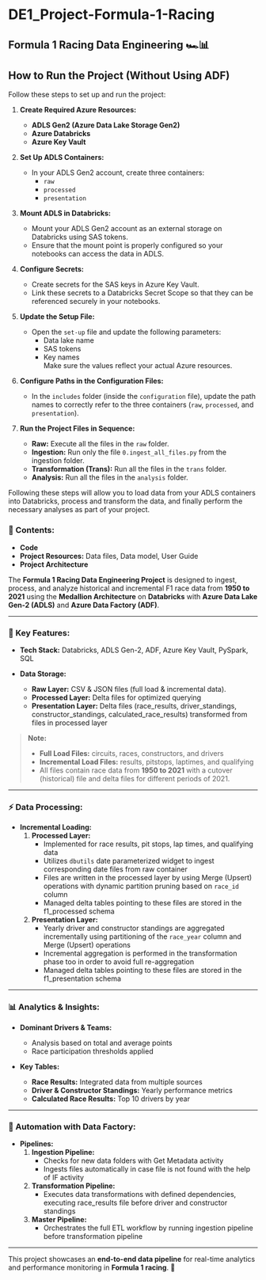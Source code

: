 # DE1_Project-Formula-1-Racing

## Formula 1 Racing Data Engineering 🏎️📊

## How to Run the Project (Without Using ADF)

Follow these steps to set up and run the project:

1. **Create Required Azure Resources:**
   - **ADLS Gen2 (Azure Data Lake Storage Gen2)**
   - **Azure Databricks**
   - **Azure Key Vault**

2. **Set Up ADLS Containers:**
   - In your ADLS Gen2 account, create three containers:
     - `raw`
     - `processed`
     - `presentation`

3. **Mount ADLS in Databricks:**
   - Mount your ADLS Gen2 account as an external storage on Databricks using SAS tokens.
   - Ensure that the mount point is properly configured so your notebooks can access the data in ADLS.

4. **Configure Secrets:**
   - Create secrets for the SAS keys in Azure Key Vault.
   - Link these secrets to a Databricks Secret Scope so that they can be referenced securely in your notebooks.

5. **Update the Setup File:**
   - Open the `set-up` file and update the following parameters:
     - Data lake name
     - SAS tokens
     - Key names  
   Make sure the values reflect your actual Azure resources.

6. **Configure Paths in the Configuration Files:**
   - In the `includes` folder (inside the `configuration` file), update the path names to correctly refer to the three containers (`raw`, `processed`, and `presentation`).

7. **Run the Project Files in Sequence:**
   - **Raw:** Execute all the files in the `raw` folder.
   - **Ingestion:** Run only the file `0.ingest_all_files.py` from the ingestion folder.
   - **Transformation (Trans):** Run all the files in the `trans` folder.
   - **Analysis:** Run all the files in the `analysis` folder.

Following these steps will allow you to load data from your ADLS containers into Databricks, process and transform the data, and finally perform the necessary analyses as part of your project.

### 📑 Contents:
- **Code**
- **Project Resources:** Data files, Data model, User Guide
- **Project Architecture**

The **Formula 1 Racing Data Engineering Project** is designed to ingest, process, and analyze historical and incremental F1 race data from **1950 to 2021** using the **Medallion Architecture** on **Databricks** with **Azure Data Lake Gen-2 (ADLS)** and **Azure Data Factory (ADF)**.

---

### 🚀 Key Features:

- **Tech Stack:** Databricks, ADLS Gen-2, ADF, Azure Key Vault, PySpark, SQL

- **Data Storage:**
  - **Raw Layer:** CSV & JSON files (full load & incremental data).
  - **Processed Layer:** Delta files for optimized querying
  - **Presentation Layer:** Delta files (race_results, driver_standings, constructor_standings, calculated_race_results) transformed from files in processed layer

> **Note:** 
> - **Full Load Files:** circuits, races, constructors, and drivers  
> - **Incremental Load Files:** results, pitstops, laptimes, and qualifying  
> - All files contain race data from **1950 to 2021** with a cutover (historical) file and delta files for different periods of 2021.

---

### ⚡ Data Processing:

- **Incremental Loading:**
  1. **Processed Layer:** 
     - Implemented for race results, pit stops, lap times, and qualifying data
     - Utilizes `dbutils` date parameterized widget to ingest corresponding date files from raw container
     - Files are written in the processed layer by using Merge (Upsert) operations with dynamic partition pruning based on `race_id` column
     - Managed delta tables pointing to these files are stored in the f1_processed schema
  2. **Presentation Layer:** 
     - Yearly driver and constructor standings are aggregated incrementally using partitioning of the `race_year` column and Merge (Upsert) operations
     - Incremental aggregation is performed in the transformation phase too in order to avoid full re-aggregation
     - Managed delta tables pointing to these files are stored in the f1_presentation schema

---

### 📊 Analytics & Insights:

- **Dominant Drivers & Teams:** 
  - Analysis based on total and average points
  - Race participation thresholds applied

- **Key Tables:**
  - **Race Results:** Integrated data from multiple sources
  - **Driver & Constructor Standings:** Yearly performance metrics
  - **Calculated Race Results:** Top 10 drivers by year

---

### 🔄 Automation with Data Factory:

- **Pipelines:**
  1. **Ingestion Pipeline:** 
     - Checks for new data folders with Get Metadata activity
     - Ingests files automatically in case file is not found with the help of IF activity
  2. **Transformation Pipeline:** 
     - Executes data transformations with defined dependencies, executing race_results file before driver and constructor standings
  3. **Master Pipeline:** 
     - Orchestrates the full ETL workflow by running ingestion pipeline before transformation pipeline

---

This project showcases an **end-to-end data pipeline** for real-time analytics and performance monitoring in **Formula 1 racing**. 🎽



